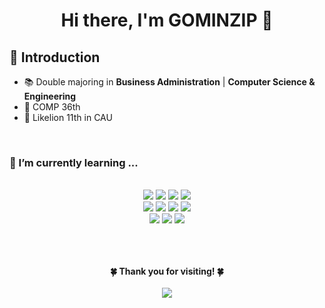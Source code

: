 <h1 align="center"> Hi there, I'm GOMINZIP 👋</h1>

<h2> 🐻 Introduction </h2>

- 📚 Double majoring in **Business Administration** | **Computer Science & Engineering**
- 🐥 COMP 36th
- 🦁 Likelion 11th in CAU

<br>

### 🌱 I’m currently learning ...
    
<div align="center">
  <br>
  <img src="https://img.shields.io/badge/python-3776AB?style=for-the-badge&logo=python&logoColor=white"> 
 <img src="https://img.shields.io/badge/c-007396?style=for-the-badge&logo=c&logoColor=white">  
  <img src="https://img.shields.io/badge/c++-00599C?style=for-the-badge&logo=c%2B%2B&logoColor=white">
<img src="https://img.shields.io/badge/java-007396?style=for-the-badge&logo=java&logoColor=white"> 
  
  
  <br>
  
  <img src="https://img.shields.io/badge/html5-E34F26?style=for-the-badge&logo=html5&logoColor=white"> 
  <img src="https://img.shields.io/badge/css3-1572B6?style=for-the-badge&logo=css3&logoColor=white"> 
  <img src="https://img.shields.io/badge/javascript-F7DF1E?style=for-the-badge&logo=javascript&logoColor=black"> 
  <img src="https://img.shields.io/badge/react-61DAFB?style=for-the-badge&logo=react&logoColor=black"> 
  <br>

  
  <img src="https://img.shields.io/badge/github-181717?style=for-the-badge&logo=github&logoColor=white">
  <img src="https://img.shields.io/badge/git-F05032?style=for-the-badge&logo=git&logoColor=white">
  <img src="https://img.shields.io/badge/notion-000000?style=for-the-badge&logo=notion&logoColor=white"> 
  <br>
  <div>
<br><br><br>
    
    
 <p align="center"> <b>🍀 Thank you for visiting! 🍀</b>
   <br><br>
   <a href="https://hits.seeyoufarm.com"><img src="https://hits.seeyoufarm.com/api/count/incr/badge.svg?url=https%3A%2F%2Fgithub.com%2Fgominzip&count_bg=%23C2FF93&title_bg=%2365F187&icon=&icon_color=%23E7E7E7&title=hits&edge_flat=false" align="center"/></a>
    </p>
    <br><br>

